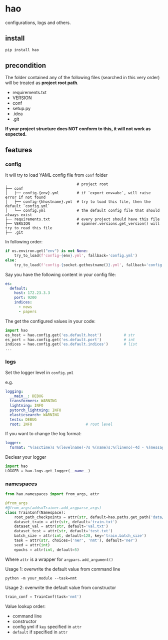 # hao

configurations, logs and others.

## install

```bash
pip install hao
```

## precondition

The folder contained any of the following files (searched in this very order) will be treated as **project root path**.

- requirements.txt
- VERSION
- conf
- setup.py
- .idea
- .git

**If your project structure does NOT conform to this, it will not work as expected.**

## features

### config

It will try to load YAML config file from `conf` folder
```
.                               # project root
├── conf
│   ├── config-{env}.yml        # if `export env=abc`, will raise error if not found
│   ├── config-{hhostname}.yml  # try to load this file, then the default `config.yml`
│   └── config.yml              # the default config file that should always exist
├── requirements.txt            # every project should have this file
├── VERSION                     # spanner.versions.get_version() will try to read this file
├── .git
```

In following order:

```python
if os.environ.get("env") is not None:
    try_to_load(f'config-{env}.yml', fallback='config.yml')                   # echo $env
else:
    try_to_load(f'config-{socket.gethostname()}.yml', fallback='config.yml')  # echo hostname
```

Say you have the following content in your config file:
```yaml
es:
  default:
    host: 172.23.3.3
    port: 9200
    indices:
      - news
      - papers
```

The get the configured values in your code:
```python
import hao
es_host = hao.config.get('es.default.host')          # str
es_port = hao.config.get('es.default.port')          # int
indices = hao.config.get('es.default.indices')       # list
...
```

### logs

Set the logger level in `config.yml`

e.g.
```yaml
logging:
  __main__: DEBUG
  transformers: WARNING
  lightning: INFO
  pytorch_lightning: INFO
  elasticsearch: WARNING
  tests: DEBUG
  root: INFO                        # root level
```

If you want to change the log format:
```yaml
logger:
  format: "%(asctime)s %(levelname)-7s %(name)s:%(lineno)-4d - %(message)s"
```

Declear your logger

```python
import hao
LOGGER = hao.logs.get_logger(__name__)
```

### namespaces

```python
from hao.namespaces import from_args, attr

@from_args
#@from_args(adds=Trainer.add_argparse_args)
class TrainConf(Namespace):
    root_path_checkpoints = attr(str, default=hao.paths.get_path('data/checkpoints/'))
    dataset_train = attr(str, default='train.txt')
    dataset_val = attr(str, default='val.txt')
    dataset_test = attr(str, default='test.txt')
    batch_size = attr(int, default=128, key='train.batch_size')                          # key means try to load from config.yml by the key
    task = attr(str, choices=('ner', 'nmt'), default='ner')
    seed = attr(int)
    epochs = attr(int, default=5)
```

Where `attr` is a wrapper for `argpars.add_argument()`

Usage 1: overwrite the default value from command line

```shell
python -m your_module --task=nmt
```

Usage 2: overwrite the default value from constructor
```python
train_conf = TrainConf(task='nmt')
```

Value lookup order:

- command line
- constructor
- config yml if `key` specified in `attr`
- `default` if specified in `attr`

